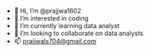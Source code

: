 - 👋 Hi, I’m @prajjwa1602
- 👀 I’m interested in coding
- 🌱 I’m currently learning data analyst
- 💞️ I’m looking to collaborate on data analysts
- 📫 prajjwals704@gmail.com

<!---
prajjwa1602/prajjwa1602 is a ✨ special ✨ repository because its `README.md` (this file) appears on your GitHub profile.
You can click the Preview link to take a look at your changes.
--->
